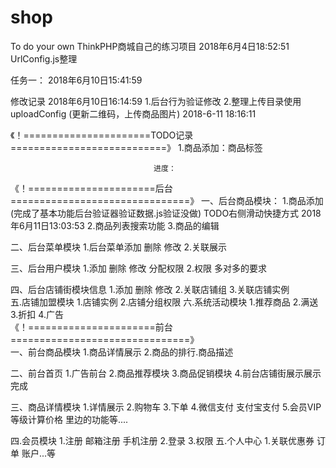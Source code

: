 # shop
 To do your own
 ThinkPHP商城自己的练习项目
 2018年6月4日18:52:51 UrlConfig.js整理
 
 任务一： 2018年6月10日15:41:59

 
 修改记录
 2018年6月10日16:14:59
 1.后台行为验证修改
 2.整理上传目录使用uploadConfig (更新二维码，上传商品图片) 2018-6-11 18:16:11
 
《！======================TODO记录===========================》
1.商品添加：商品标签

 
                                    进度：
《！======================后台===============================》
一、后台商品模块：
    1.商品添加(完成了基本功能后台验证器验证数据.js验证没做)  TODO右侧滑动快捷方式   2018年6月11日13:03:53
    2.商品列表搜索功能
    3.商品的编辑

二、后台菜单模块
   1.后台菜单添加 删除 修改
   2.关联展示  
   
三、后台用户模块 
   1.添加 删除 修改 分配权限
   2.权限 多对多的要求
     
四、后台店铺街模块信息
   1.添加 删除 修改
   2.关联店铺组
   3.关联店铺实例   
五.店铺加盟模块
   1.店铺实例
   2.店铺分组权限
六.系统活动模块
   1.推荐商品
   2.满送
   3.折扣
   4.广告      
《！======================前台===============================》  
一、前台商品模块
   1.商品详情展示
   2.商品的排行.商品描述
   
二、前台首页
   1.广告前台
   2.商品推荐模块 
   3.商品促销模块
   4.前台店铺街展示展示完成
   
三、商品详情模块
   1.详情展示
   2.购物车
   3.下单
   4.微信支付 支付宝支付
   5.会员VIP等级计算价格
   里边的功能等....  
   
四.会员模块
  1.注册 邮箱注册 手机注册
  2.登录
  3.权限
五.个人中心
   1.关联优惠券 订单 账户...等  